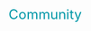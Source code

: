 [//]: <> (!!! ORDER OF ROWS IS REQUIRED !!!)
[//]: <> (menuLabel:'Community')
[//]: <> (menuAnchor:'community')
[//]: <> (previous:'';next: 'example.md')
<div id ='community' style='font-size: 24px; font-weight:400; color: #0097a7'>Community</div>